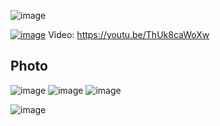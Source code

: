 

![image](https://user-images.githubusercontent.com/20149493/229288509-6216a9e8-d541-40be-9015-6a144cad0b70.png)


[![image](https://user-images.githubusercontent.com/20149493/229288748-3511fc56-b6c0-4e06-b98d-57c5441260f0.png)](https://youtu.be/ThUk8caWoXw)
Video: https://youtu.be/ThUk8caWoXw

## Photo
![image](https://user-images.githubusercontent.com/20149493/229288514-3157f396-e7a2-47a4-b178-3bde50b83a30.png)
![image](https://user-images.githubusercontent.com/20149493/229288522-73038761-eb56-4520-b48b-21a1c8e75e49.png)
![image](https://user-images.githubusercontent.com/20149493/229288526-d842d08a-ed55-4adc-b10d-602203b69f0a.png)


![image](https://user-images.githubusercontent.com/20149493/229288499-76735c4b-338a-4904-887c-4be29026cee1.png)

